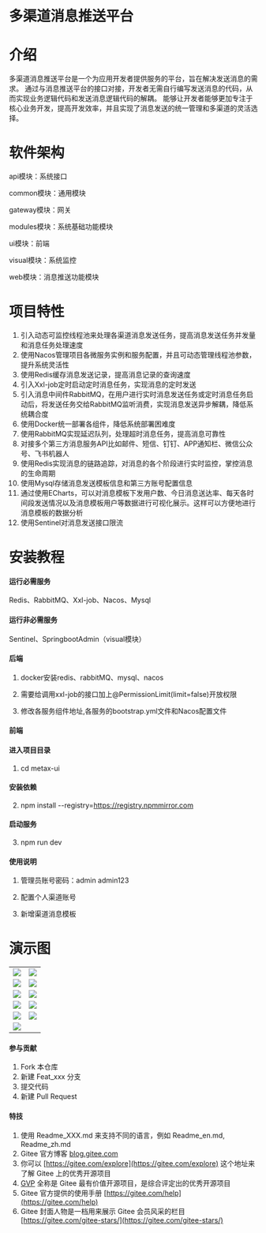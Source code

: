 # 多渠道消息推送平台

# 介绍
多渠道消息推送平台是一个为应用开发者提供服务的平台，旨在解决发送消息的需求。
通过与消息推送平台的接口对接，开发者无需自行编写发送消息的代码，从而实现业务逻辑代码和发送消息逻辑代码的解耦。
能够让开发者能够更加专注于核心业务开发，提高开发效率，并且实现了消息发送的统一管理和多渠道的灵活选择。


# 软件架构
api模块：系统接口

common模块：通用模块

gateway模块：网关

modules模块：系统基础功能模块

ui模块：前端

visual模块：系统监控

web模块：消息推送功能模块

# 项目特性
1. 引入动态可监控线程池来处理各渠道消息发送任务，提高消息发送任务并发量和消息任务处理速度
2. 使用Nacos管理项目各微服务实例和服务配置，并且可动态管理线程池参数，提升系统灵活性
3. 使用Redis缓存消息发送记录，提高消息记录的查询速度
4. 引入Xxl-job定时启动定时消息任务，实现消息的定时发送
5. 引入消息中间件RabbitMQ，在用户进行实时消息发送任务或定时消息任务启动后，将发送任务交给RabbitMQ监听消费，实现消息发送异步解耦，降低系统耦合度
6. 使用Docker统一部署各组件，降低系统部署困难度
7. 使用RabbitMQ实现延迟队列，处理超时消息任务，提高消息可靠性
8. 对接多个第三方消息服务API比如邮件、短信、钉钉、APP通知栏、微信公众号、飞书机器人
9. 使用Redis实现消息的链路追踪，对消息的各个阶段进行实时监控，掌控消息的生命周期
10. 使用Mysql存储消息发送模板信息和第三方账号配置信息
11. 通过使用ECharts，可以对消息模板下发用户数、今日消息送达率、每天各时间段发送情况以及消息模板用户等数据进行可视化展示。这样可以方便地进行消息模板的数据分析
12. 使用Sentinel对消息发送接口限流


# 安装教程
#### 运行必需服务
Redis、RabbitMQ、Xxl-job、Nacos、Mysql

#### 运行非必需服务
Sentinel、SpringbootAdmin（visual模块）

#### 后端

1. docker安装redis、rabbitMQ、mysql、nacos

2. 需要给调用xxl-job的接口加上@PermissionLimit(limit=false)开放权限

3. 修改各服务组件地址,各服务的bootstrap.yml文件和Nacos配置文件

#### 前端
#### 进入项目目录
1. cd metax-ui

#### 安装依赖
2. npm install --registry=https://registry.npmmirror.com

#### 启动服务
3. npm run dev

#### 使用说明
1. 管理员账号密码：admin admin123

2. 配置个人渠道账号

3. 新增渠道消息模板

# 演示图

<table>
    <tr>
        <td><img src="https://gitee.com/hanabizzx/multi-channel-message-push/raw/master/doc/imgs/%E9%A6%96%E9%A1%B5.png"/></td>
        <td><img src="https://gitee.com/hanabizzx/multi-channel-message-push/raw/master/doc/imgs/0.png"/></td>
    </tr>
    <tr>
        <td><img src="https://gitee.com/hanabizzx/multi-channel-message-push/raw/master/doc/imgs/1.png"/></td>
        <td><img src="https://gitee.com/hanabizzx/multi-channel-message-push/raw/master/doc/imgs/2.png"/></td>
    </tr>
    <tr>
        <td><img src="https://gitee.com/hanabizzx/multi-channel-message-push/raw/master/doc/imgs/3.jpg"/></td>
        <td><img src="https://gitee.com/hanabizzx/multi-channel-message-push/raw/master/doc/imgs/4.png"/></td>
    </tr>
     <tr>
        <td><img src="https://gitee.com/hanabizzx/multi-channel-message-push/raw/master/doc/imgs/5.jpg"/></td>
        <td><img src="https://gitee.com/hanabizzx/multi-channel-message-push/raw/master/doc/imgs/6.png"/></td>
    </tr>
     <tr>
        <td><img src="https://gitee.com/hanabizzx/multi-channel-message-push/raw/master/doc/imgs/7.png"/></td>
        <td><img src="https://gitee.com/hanabizzx/multi-channel-message-push/raw/master/doc/imgs/8.png"/></td>
    </tr>
     <tr>
        <td><img src="https://gitee.com/hanabizzx/multi-channel-message-push/raw/master/doc/imgs/9.jpg"/></td>
    </tr>
	
</table>

 

#### 参与贡献

1.  Fork 本仓库
2.  新建 Feat_xxx 分支
3.  提交代码
4.  新建 Pull Request


#### 特技

1.  使用 Readme\_XXX.md 来支持不同的语言，例如 Readme\_en.md, Readme\_zh.md
2.  Gitee 官方博客 [blog.gitee.com](https://blog.gitee.com)
3.  你可以 [https://gitee.com/explore](https://gitee.com/explore) 这个地址来了解 Gitee 上的优秀开源项目
4.  [GVP](https://gitee.com/gvp) 全称是 Gitee 最有价值开源项目，是综合评定出的优秀开源项目
5.  Gitee 官方提供的使用手册 [https://gitee.com/help](https://gitee.com/help)
6.  Gitee 封面人物是一档用来展示 Gitee 会员风采的栏目 [https://gitee.com/gitee-stars/](https://gitee.com/gitee-stars/)
